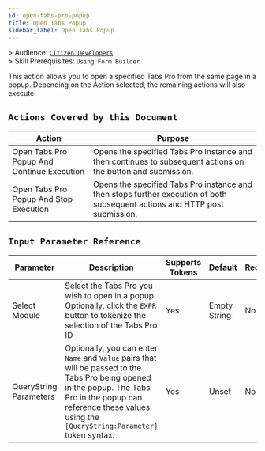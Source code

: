 ```yaml
---
id: open-tabs-pro-popup
title: Open Tabs Popup
sidebar_label: Open Tabs Popup
---
```


&gt; Audience: [`Citizen Developers`](/docs/audience#citizen-developers)<br/>
&gt; Skill Prerequisites: `Using Form Builder`

This action allows you to open a specified Tabs Pro from the same page in a popup. Depending on the Action selected, the remaining actions will also execute.

## `Actions Covered by this Document`

| Action | Purpose |
| -- | -- |
| Open Tabs Pro Popup And Continue Execution | Opens the specified Tabs Pro instance and then continues to subsequent actions on the button and submission. |
| Open Tabs Pro Popup And Stop Execution | Opens the specified Tabs Pro instance and then stops further execution of both subsequent actions and HTTP post submission. |

## `Input Parameter Reference`

| Parameter | Description | Supports Tokens | Default | Required |
| -- | -- | -- | -- | -- |
| Select Module | Select the Tabs Pro you wish to open in a popup. Optionally, click the `EXPR` button to tokenize the selection of the Tabs Pro ID| Yes | Empty String | No |
| QueryString Parameters | Optionally, you can enter `Name` and `Value` pairs that will be passed to the Tabs Pro being opened in the popup. The Tabs Pro in the popup can reference these values using the `[QueryString:Parameter]` token syntax. | Yes | Unset | No |
